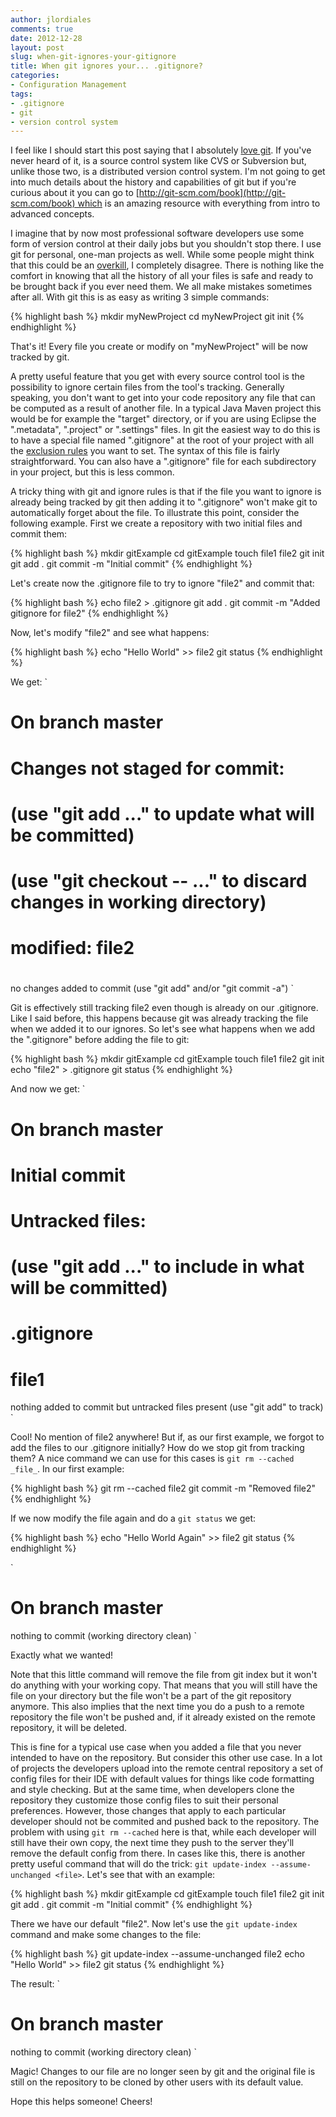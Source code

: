 ```yaml
---
author: jlordiales
comments: true
date: 2012-12-28
layout: post
slug: when-git-ignores-your-gitignore
title: When git ignores your... .gitignore?
categories:
- Configuration Management
tags:
- .gitignore
- git
- version control system
---
```


I feel like I should start this post saying that I absolutely [love git](http://youtu.be/4XpnKHJAok8). If you've never heard of it, is a source control system like CVS or Subversion but, unlike those two, is a distributed version control system. I'm not going to get into much details about the history and capabilities of git but if you're curious about it you can go to [http://git-scm.com/book](http://git-scm.com/book) which is an amazing resource with everything from intro to advanced concepts.

I imagine that by now most professional software developers use some form of version control at their daily jobs but you shouldn't stop there. I use git for personal, one-man projects as well. While some people might think that this could be an [overkill](http://programmers.stackexchange.com/questions/69308/git-for-personal-one-man-projects-overkill), I completely disagree. There is nothing like the comfort in knowing that all the history of all your files is safe and ready to be brought back if you ever need them. We all make mistakes sometimes after all. With git this is as easy as writing 3 simple commands:

{% highlight bash %}
mkdir myNewProject
cd myNewProject
git init
{% endhighlight %}

That's it! Every file you create or modify on "myNewProject" will be now tracked by git.

A pretty useful feature that you get with every source control tool is the possibility to ignore certain files from the tool's tracking. Generally speaking, you don't want to get into your code repository any file that can be computed as a result of another file. In a typical Java Maven project this would be for example the "target" directory, or if you are using Eclipse the ".metadata", ".project" or ".settings" files. In git the easiest way to do this is to have a special file named ".gitignore" at the root of your project with all the [exclusion rules](http://www.kernel.org/pub/software/scm/git/docs/gitignore.html) you want to set. The syntax of this file is fairly straightforward. You can also have a ".gitignore" file for each subdirectory in your project, but this is less common.

A tricky thing with git and ignore rules is that if the file you want to ignore is already being tracked by git then adding it to ".gitignore" won't make git to automatically forget about the file. To illustrate this point, consider the following example. First we create a repository with two initial files and commit them:

{% highlight bash %}
mkdir gitExample
cd gitExample
touch file1 file2
git init
git add .
git commit -m "Initial commit"
{% endhighlight %}

Let's create now the .gitignore file to try to ignore "file2" and commit that:

{% highlight bash %}
echo file2 > .gitignore
git add .
git commit -m "Added gitignore for file2"
{% endhighlight %}

Now, let's modify "file2" and see what happens:

{% highlight bash %}
echo "Hello World" >> file2
git status
{% endhighlight %}

We get:
`
# On branch master
# Changes not staged for commit:
#   (use "git add ..." to update what will be committed)
#   (use "git checkout -- ..." to discard changes in working directory)
#
#	modified:   file2
#
no changes added to commit (use "git add" and/or "git commit -a")
`

Git is effectively still tracking file2 even though is already on our .gitignore. Like I said before, this happens because git was already tracking the file when we added it to our ignores. So let's see what happens when we add the ".gitignore" before adding the file to git:

{% highlight bash %}
mkdir gitExample
cd gitExample
touch file1 file2
git init
echo "file2" > .gitignore
git status
{% endhighlight %}

And now we get:
`
# On branch master
#
# Initial commit
#
# Untracked files:
#   (use "git add ..." to include in what will be committed)
#
#	.gitignore
#	file1
nothing added to commit but untracked files present (use "git add" to track)
`

Cool! No mention of file2 anywhere! But if, as our first example, we forgot to add the files to our .gitignore initially? How do we stop git from tracking them? A nice command we can use for this cases is `git rm --cached _file_`. In our first example:

{% highlight bash %}
git rm --cached file2
git commit -m "Removed file2"
{% endhighlight %}

If we now modify the file again and do a `git status` we get:

{% highlight bash %}
echo "Hello World Again" >> file2
git status
{% endhighlight %}

`
# On branch master
nothing to commit (working directory clean)
`

Exactly what we wanted!

Note that this little command will remove the file from git index but it won't do anything with your working copy. That means that you will still have the file on your directory but the file won't be a part of the git repository anymore. This also implies that the next time you do a push to a remote repository the file won't be pushed and, if it already existed on the remote repository, it will be deleted.

This is fine for a typical use case when you added a file that you never intended to have on the repository. But consider this other use case. In a lot of projects the developers upload into the remote central repository a set of config files for their IDE with default values for things like code formatting and style checking. But at the same time, when developers clone the repository they customize those config files to suit their personal preferences. However, those changes that apply to each particular developer should not be commited and pushed back to the repository. The problem with using `git rm --cached` here is that, while each developer will still have their own copy, the next time they push to the server they'll remove the default config from there. In cases like this, there is another pretty useful command that will do the trick: `git update-index --assume-unchanged <file>`. Let's see that with an example:

{% highlight bash %}
mkdir gitExample
cd gitExample
touch file1 file2
git init
git add .
git commit -m "Initial commit"
{% endhighlight %}

There we have our default "file2". Now let's use the `git update-index` command and make some changes to the file:

{% highlight bash %}
git update-index --assume-unchanged file2
echo "Hello World" >> file2
git status
{% endhighlight %}

The result:
`
# On branch master
nothing to commit (working directory clean)
`

Magic! Changes to our file are no longer seen by git and the original file is still on the repository to be cloned by other users with its default value.

Hope this helps someone! Cheers!

